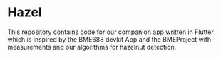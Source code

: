 # Hazel

This repository contains code for our companion app written in Flutter which is inspired by the BME688 devkit App and the BMEProject with measurements and our algorithms for hazelnut detection.

